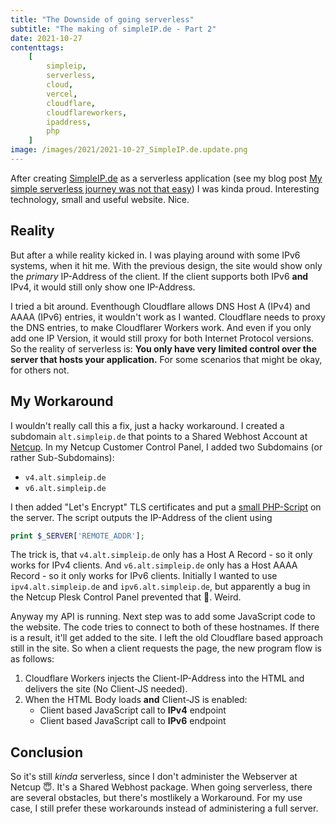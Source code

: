 ```yaml
---
title: "The Downside of going serverless"
subtitle: "The making of simpleIP.de - Part 2"
date: 2021-10-27
contenttags:
    [
        simpleip,
        serverless,
        cloud,
        vercel,
        cloudflare,
        cloudflareworkers,
        ipaddress,
        php
    ]
image: /images/2021/2021-10-27_SimpleIP.de.update.png
---
```


After creating [SimpleIP.de](https://simpleip.de) as a serverless application (see my blog post [My simple serverless journey was not that easy](/en/2021/05/02/My-simple-serverless-journey/)) I was kinda proud. Interesting technology, small and useful website. Nice.

## Reality

But after a while reality kicked in. I was playing around with some IPv6 systems, when it hit me. With the previous design, the site would show only the _primary_ IP-Address of the client. If the client supports both IPv6 **and** IPv4, it would still only show one IP-Address.

I tried a bit around. Eventhough Cloudflare allows DNS Host A (IPv4) and AAAA (IPv6) entries, it wouldn't work as I wanted. Cloudflare needs to proxy the DNS entries, to make Cloudflarer Workers work. And even if you only add one IP Version, it would still proxy for both Internet Protocol versions. So the reality of serverless is: **You only have very limited control over the server that hosts your application.** For some scenarios that might be okay, for others not.

## My Workaround

I wouldn't really call this a fix, just a hacky workaround. I created a subdomain `alt.simpleip.de` that points to a Shared Webhost Account at [Netcup](https://netcup.de). In my Netcup Customer Control Panel, I added two Subdomains (or rather Sub-Subdomains):

-   `v4.alt.simpleip.de`
-   `v6.alt.simpleip.de`

I then added "Let's Encrypt" TLS certificates and put a [small PHP-Script](https://github.com/diecknet/simple-ip-site/blob/8a50cbe079227c6972c3d6b80cc7b5a07c0bfc4e/alt.simpleip.de/index.php) on the server. The script outputs the IP-Address of the client using

```php
print $_SERVER['REMOTE_ADDR'];
```

The trick is, that `v4.alt.simpleip.de` only has a Host A Record - so it only works for IPv4 clients. And `v6.alt.simpleip.de` only has a Host AAAA Record - so it only works for IPv6 clients. Initially I wanted to use `ipv4.alt.simpleip.de` and `ipv6.alt.simpleip.de`, but apparently a bug in the Netcup Plesk Control Panel prevented that 🤔. Weird.

Anyway my API is running. Next step was to add some JavaScript code to the website. The code tries to connect to both of these hostnames. If there is a result, it'll get added to the site. I left the old Cloudflare based approach still in the site. So when a client requests the page, the new program flow is as follows:

1. Cloudflare Workers injects the Client-IP-Address into the HTML and delivers the site (No Client-JS needed).
2. When the HTML Body loads **and** Client-JS is enabled:
    - Client based JavaScript call to **IPv4** endpoint
    - Client based JavaScript call to **IPv6** endpoint

## Conclusion

So it's still _kinda_ serverless, since I don't administer the Webserver at Netcup 😇. It's a Shared Webhost package. When going serverless, there are several obstacles, but there's mostlikely a Workaround. For my use case, I still prefer these workarounds instead of administering a full server.
